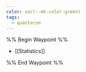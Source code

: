 ```yaml
---
color: var(--mk-color-green)
tags:
  - quantecon
---
```

%% Begin Waypoint %%
- [[Statistics]]

%% End Waypoint %%
